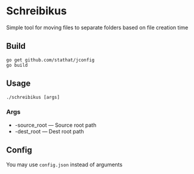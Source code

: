 # Schreibikus

Simple tool for moving files to separate folders based on file creation time

## Build

```
go get github.com/stathat/jconfig
go build
```

## Usage 

```
./schreibikus [args]
```

### Args

* -source_root — Source root path
* -dest_root — Dest root path

## Config 

You may use `config.json` instead of arguments
